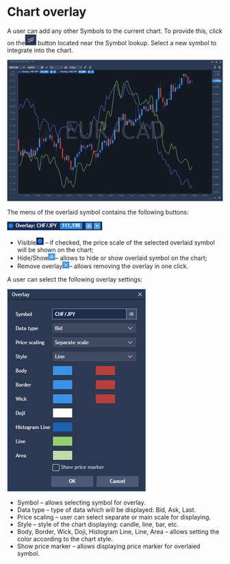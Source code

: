 # Chart overlay

A user can add any other Symbols to the current chart. To provide this, click on the![](../../../.gitbook/assets/2%20%2828%29.png)
button located near the Symbol lookup. Select a new symbol to integrate into the chart.

![](../../../.gitbook/assets/1%20%2851%29.png)


The menu of the overlaid symbol contains the following buttons:

![](../../../.gitbook/assets/3%20%2847%29.png)

* Visible![](../../../.gitbook/assets/4%20%2838%29.png)
  – if checked, the price scale of the selected overlaid symbol will be shown on the chart;
* Hide/Show![](../../../.gitbook/assets/5%20%2823%29.png)– allows to hide or show overlaid symbol on the chart;
* Remove overlay![](../../../.gitbook/assets/6%20%285%29.png)– allows removing the overlay in one click.

A user can select the following overlay settings:

![](../../../.gitbook/assets/7%20%282%29.png)

* Symbol – allows selecting symbol for overlay.
* Data type – type of data which will be displayed: Bid, Ask, Last.
* Price scaling – user can select separate or main scale for displaying.
* Style – style of the chart displaying: candle, line, bar, etc.
* Body, Border, Wick, Doji, Histogram Line, Line, Area – allows setting the color according to the chart style.
* Show price marker – allows displaying price marker for overlaied symbol.



